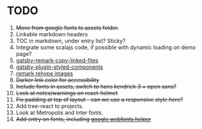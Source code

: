 # TODO

1. ~~Move from google fonts to assets folder.~~
2. Linkable markdown headers
3. TOC in markdown, under entry list? Sticky?
4. Integrate some scalajs code, if possible with dynamic loading on demo page?
5. [gatsby-remark-copy-linked-files](https://www.gatsbyjs.org/packages/gatsby-remark-copy-linked-files/)
6. [gatsby-plugin-styled-components](https://www.gatsbyjs.org/packages/gatsby-plugin-styled-components/?=styled%20compon)
7. [remark rehype images](https://gatsby-remark-rehype-images.netlify.com/custom-component)
8. ~~Darker link color for accessibility~~
9. ~~Include fonts in assets, switch to hans kendrick 3 + open sans?~~
10. ~~Look at notes/warnings on react-helmet~~
11. ~~Fix padding at top of layout - can we use a responsive style here?~~
12. Add tree-react to projects.
13. Look at Metropolis and Inter fonts.
14. ~~Add entry on fonts, including [google webfonts helper](https://google-webfonts-helper.herokuapp.com/fonts)~~
